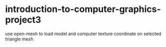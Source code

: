# introduction-to-computer-graphics-project3
use open-mesh to load model and computer texture coordinate on selected triangle mesh
